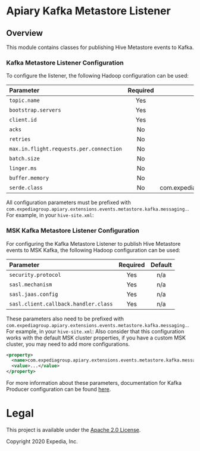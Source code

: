 # Apiary Kafka Metastore Listener

## Overview

This module contains classes for publishing Hive Metastore events to Kafka.

### Kafka Metastore Listener Configuration

To configure the listener, the following Hadoop configuration can be used:

| Parameter | Required | Default
|:----|:----:|:----:|
| `topic.name`   | Yes | n/a
| `bootstrap.servers` | Yes | n/a
| `client.id` | Yes | n/a
| `acks` | No | "all"
| `retries` | No | 3
| `max.in.flight.requests.per.connection` | No | 1
| `batch.size` | No | 16384
| `linger.ms` | No | 1
| `buffer.memory` | No | 33554432
| `serde.class` | No | com.expediagroup.apiary.extensions.events.metastore.io.jackson.JsonMetaStoreEventSerDe

All configuration parameters must be prefixed with `com.expediagroup.apiary.extensions.events.metastore.kafka.messaging.`. For example, in your `hive-site.xml`:

### MSK Kafka Metastore Listener Configuration
For configuring the Kafka Metastore Listener to publish Hive Metastore events to MSK Kafka, the following Hadoop configuration can be used:

| Parameter | Required | Default
|:----|:--------:|:----:|
| `security.protocol`   |   Yes    | n/a
| `sasl.mechanism` |   Yes    | n/a
| `sasl.jaas.config` |   Yes    | n/a
| `sasl.client.callback.handler.class` |   Yes    | n/a

These parameters also need to be prefixed with `com.expediagroup.apiary.extensions.events.metastore.kafka.messaging.`. For example, in your `hive-site.xml`:
Also consider that this configuration works with the default MSK cluster properties, if you have a custom MSK cluster, you may need to add more configurations.

```xml
<property>
  <name>com.expediagroup.apiary.extensions.events.metastore.kafka.messaging.bootstrap.servers</name>
  <value>...</value>
</property>
```

For more information about these parameters, documentation for Kafka Producer configuration can be found [here](https://kafka.apache.org/documentation/#producerconfigs).

# Legal
This project is available under the [Apache 2.0 License](http://www.apache.org/licenses/LICENSE-2.0.html).

Copyright 2020 Expedia, Inc.
